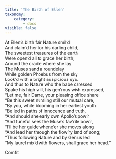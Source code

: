 ```yaml
---
title: 'The Birth of Ellen'
taxonomy:
    category:
        - docs
visible: false
---
```


At Ellen’s birth fair Nature smil’d  
And claim’d her for his darling child,  
The sweetest treasures of the earth  
Were open’d all to grace her birth;  
Around the cradle where she lay  
The Muses sand a roundelay  
While golden Phoebus from the sky  
Look’d with a bright auspicious eye:  
And thus to Nature who the babe caressed  
Spake his high will, his gen’rous wish expressed,  
“Let me, fair Dame, your pleasing office share  
“Be this sweet nursling still our mutual care,  
“By you, while blooming in her earliest youth  
“Be led in paths of innocence and truth,  
“And should she early own Apollo’s pow’r  
“And tuneful seek the Muse’s fav’rite bow’r,  
“I’ll be her guide whene’er she moves along  
“And lead her through the flow’ry land of song;  
“Thus following Nature and by Genius led  
“My laurel mix’d with flowers, shall grace her head.”  
  
Comfit  